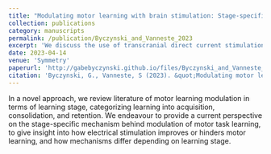 ```yaml
---
title: "Modulating motor learning with brain stimulation: Stage-specific perspectives for transcranial and transcutaneous delivery"
collection: publications
category: manuscripts
permalink: /publication/Byczynski_and_Vanneste_2023
excerpt: 'We discuss the use of transcranial direct current stimulation, transcranial alternating current stimulation, and peripheral nerve stimulation to modulate motor learning..'
date: 2023-04-14
venue: 'Symmetry'
paperurl: 'http://gabebyczynski.github.io/files/Byczynski_and_Vanneste_2023.pdf'
citation: 'Byczynski, G., Vanneste, S (2023). &quot;Modulating motor learning with brain stimulation: Stage-specific perspectives for transcranial and transcutaneous delivery.&quot; <i>Progress in Neuro-Psychopharmacology and Biological Psychiatry</i>. 125, 110766.'
---
```


In a novel approach, we review literature of motor learning modulation in terms of learning stage, categorizing learning into acquisition, consolidation, and retention. We endeavour to provide a current perspective on the stage-specific mechanism behind modulation of motor task learning, to give insight into how electrical stimulation improves or hinders motor learning, and how mechanisms differ depending on learning stage.
